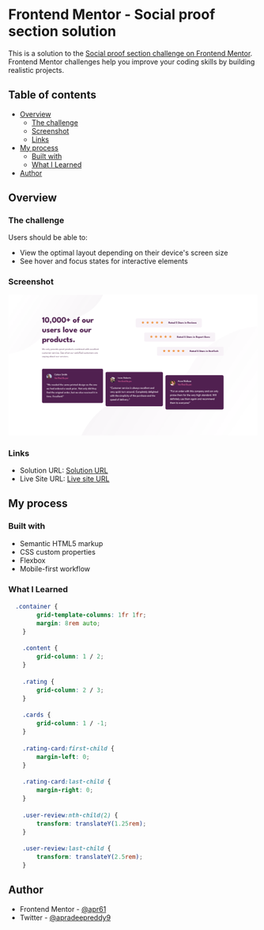 # Frontend Mentor - Social proof section solution

This is a solution to the [Social proof section challenge on Frontend Mentor](https://www.frontendmentor.io/challenges/social-proof-section-6e0qTv_bA). Frontend Mentor challenges help you improve your coding skills by building realistic projects. 

## Table of contents

- [Overview](#overview)
  - [The challenge](#the-challenge)
  - [Screenshot](#screenshot)
  - [Links](#links)
- [My process](#my-process)
  - [Built with](#built-with)
  - [What I Learned](#what-i-learned)
- [Author](#author)

## Overview

### The challenge

Users should be able to:

- View the optimal layout depending on their device's screen size
- See hover and focus states for interactive elements

### Screenshot

![](./screenshot.png)

### Links

- Solution URL: [Solution URL](https://github.com/apr61/apr61.github.io/tree/main/social-proof-component-master/)
- Live Site URL: [Live site URL](https://apr61.github.io/social-proof-component-master/)

## My process

### Built with

- Semantic HTML5 markup
- CSS custom properties
- Flexbox
- Mobile-first workflow

### What I Learned

```css
  .container {
        grid-template-columns: 1fr 1fr;
        margin: 8rem auto;
    }

    .content {
        grid-column: 1 / 2;
    }

    .rating {
        grid-column: 2 / 3;
    }

    .cards {
        grid-column: 1 / -1;
    }

    .rating-card:first-child {
        margin-left: 0;
    }

    .rating-card:last-child {
        margin-right: 0;
    }

    .user-review:nth-child(2) {
        transform: translateY(1.25rem);
    }

    .user-review:last-child {
        transform: translateY(2.5rem);
    }

```

## Author

- Frontend Mentor - [@apr61](https://www.frontendmentor.io/profile/apr61)
- Twitter - [@apradeepreddy9](https://www.twitter.com/apradeepreddy9)